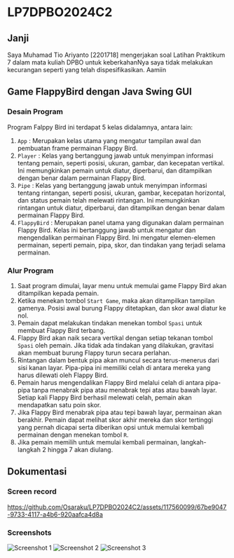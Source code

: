 # LP7DPBO2024C2

## Janji
Saya Muhamad Tio Ariyanto [2201718] mengerjakan soal Latihan Praktikum 7
dalam mata kuliah DPBO untuk keberkahanNya saya tidak melakukan kecurangan
seperti yang telah dispesifikasikan. Aamiin

## Game FlappyBird dengan Java Swing GUI
### Desain Program
Program Falppy Bird ini terdapat 5 kelas didalamnya, antara lain:
1. `App` : Merupakan kelas utama yang mengatur tampilan awal dan pembuatan frame permainan Flappy Bird.
2. `Player` :  Kelas yang bertanggung jawab untuk menyimpan informasi tentang pemain, seperti posisi, ukuran, gambar, dan kecepatan vertikal. Ini memungkinkan pemain untuk diatur, diperbarui, dan ditampilkan dengan benar dalam permainan Flappy Bird.
3. `Pipe` : Kelas yang bertanggung jawab untuk menyimpan informasi tentang rintangan, seperti posisi, ukuran, gambar, kecepatan horizontal, dan status pemain telah melewati rintangan. Ini memungkinkan rintangan untuk diatur, diperbarui, dan ditampilkan dengan benar dalam permainan Flappy Bird.
4. `FlappyBird` : Merupakan panel utama yang digunakan dalam permainan Flappy Bird. Kelas ini bertanggung jawab untuk mengatur dan mengendalikan permainan Flappy Bird. Ini mengatur elemen-elemen permainan, seperti pemain, pipa, skor, dan tindakan yang terjadi selama permainan.

### Alur Program
1. Saat program dimulai, layar menu untuk memulai game Flappy Bird akan ditampilkan kepada pemain.
2. Ketika menekan tombol `Start Game`, maka akan ditampilkan tampilan gamenya. Posisi awal burung Flappy ditetapkan, dan skor awal diatur ke nol.
3. Pemain dapat melakukan tindakan menekan tombol `Spasi` untuk membuat Flappy Bird terbang.
4. Flappy Bird akan naik secara vertikal dengan setiap tekanan tombol `Spasi` oleh pemain. Jika tidak ada tindakan yang dilakukan, gravitasi akan membuat burung Flappy turun secara perlahan.
5. Rintangan dalam bentuk pipa akan muncul secara terus-menerus dari sisi kanan layar. Pipa-pipa ini memiliki celah di antara mereka yang harus dilewati oleh Flappy Bird.
6. Pemain harus mengendalikan Flappy Bird melalui celah di antara pipa-pipa tanpa menabrak pipa atau menabrak tepi atas atau bawah layar. Setiap kali Flappy Bird berhasil melewati celah, pemain akan mendapatkan satu poin skor.
7. Jika Flappy Bird menabrak pipa atau tepi bawah layar, permainan akan berakhir. Pemain dapat melihat skor akhir mereka dan skor tertinggi yang pernah dicapai serta diberikan opsi untuk memulai kembali permainan dengan menekan tombol `R`.
8. Jika pemain memilih untuk memulai kembali permainan, langkah-langkah 2 hingga 7 akan diulang.

## Dokumentasi
### Screen record
https://github.com/Osaraku/LP7DPBO2024C2/assets/117560099/67be9047-9733-4117-a4b6-920aafca4d8a

### Screenshots
![Screenshot 1](https://github.com/Osaraku/LP7DPBO2024C2/assets/117560099/61fd528d-4e10-4e8d-90d7-2eda55d44193)
![Screenshot 2](https://github.com/Osaraku/LP7DPBO2024C2/assets/117560099/de0be569-937d-4495-8dda-ab4b333010db)
![Screenshot 3](https://github.com/Osaraku/LP7DPBO2024C2/assets/117560099/8a571a2a-0fe1-43a0-93f8-c3dd3dd0300f)
